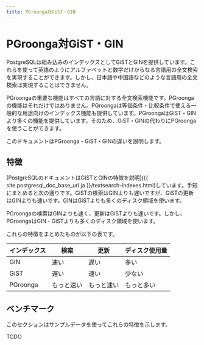 ```yaml
---
title: PGroonga対GiST・GIN
---
```


# PGroonga対GiST・GIN

PostgreSQLは組み込みのインデックスとしてGiSTとGINを提供しています。これらを使って英語のようにアルファベットと数字だけからなる言語用の全文検索を実現することができます。しかし、日本語や中国語などのような言語用の全文検索は実現することはできません。

PGroongaの重要な機能はすべての言語に対する全文検索機能です。PGroongaの機能はそれだけではありません。PGroongaは等価条件・比較条件で使える一般的な用途向けのインデックス機能も提供しています。PGroongaはGiST・GINより多くの機能を提供しています。そのため、GiST・GINの代わりにPGroongaを使うことができます。

このドキュメントはPGroonga・GiST・GINの違いを説明します。

## 特徴

[PostgreSQLのドキュメントはGiSTとGINの特徴を説明]({{ site.postgresql_doc_base_url.ja }}/textsearch-indexes.html)しています。手短にまとめると次の通りです。GiSTの検索はGINよりも遅いですが、GiSTの更新はGINよりも速いです。GINはGiSTよりも多くのディスク領域を使います。

PGroongaの検索はGINよりも速く、更新はGiSTよりも速いです。しかし、PGroongaはGIN・GiSTよりも多くのディスク領域を使います。

これらの特徴をまとめたものが以下の表です。

インデックス | 検索       | 更新      | ディスク使用量
----------- | ---------- | --------- | -------------
GIN         | 速い       | 遅い       | 多い
GiST        | 遅い       | 速い       | 少ない
PGroonga    | もっと速い | もっと速い | もっと多い

## ベンチマーク

このセクションはサンプルデータを使ってこれらの特徴を示します。

TODO

